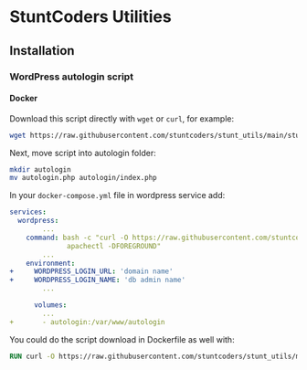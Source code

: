 # StuntCoders Utilities

## Installation

### WordPress autologin script

#### Docker

Download this script directly with ``wget`` or ``curl``, for example:

```bash
wget https://raw.githubusercontent.com/stuntcoders/stunt_utils/main/stunt_wp_autologin/autologin.php
```

Next, move script into autologin folder:

```bash
mkdir autologin
mv autologin.php autologin/index.php
```

In your ``docker-compose.yml`` file in wordpress service add:

```docker-compose.yml
services:
  wordpress:
        ...
    command: bash -c "curl -O https://raw.githubusercontent.com/stuntcoders/stunt_utils/main/stunt_wp_autologin/autologin.php -o autologin/index.php && \
              apachectl -DFOREGROUND"
        ...
    environment:
+     WORDPRESS_LOGIN_URL: 'domain name'
+     WORDPRESS_LOGIN_NAME: 'db admin name'
        ...

      volumes:
        ... 
+       - autologin:/var/www/autologin
```

You could do the script download in Dockerfile as well with:
```Dockerfile
RUN curl -O https://raw.githubusercontent.com/stuntcoders/stunt_utils/main/stunt_wp_autologin/autologin.php -o autologin/index.php"
```

